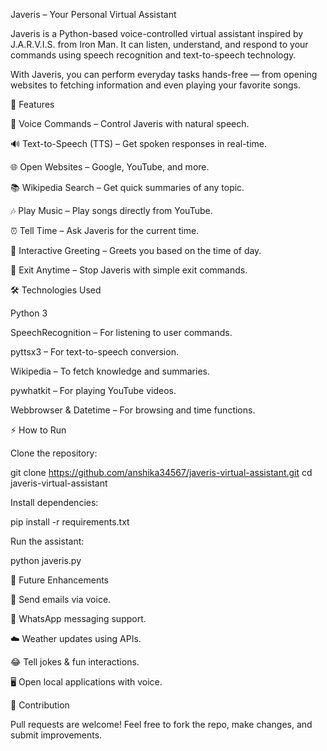 Javeris – Your Personal Virtual Assistant

Javeris is a Python-based voice-controlled virtual assistant inspired by J.A.R.V.I.S. from Iron Man. It can listen, understand, and respond to your commands using speech recognition and text-to-speech technology.

With Javeris, you can perform everyday tasks hands-free — from opening websites to fetching information and even playing your favorite songs.

🚀 Features

🎤 Voice Commands – Control Javeris with natural speech.

🔊 Text-to-Speech (TTS) – Get spoken responses in real-time.

🌐 Open Websites – Google, YouTube, and more.

📚 Wikipedia Search – Get quick summaries of any topic.

🎶 Play Music – Play songs directly from YouTube.

⏰ Tell Time – Ask Javeris for the current time.

👋 Interactive Greeting – Greets you based on the time of day.

🛑 Exit Anytime – Stop Javeris with simple exit commands.

🛠️ Technologies Used

Python 3

SpeechRecognition
 – For listening to user commands.

pyttsx3
 – For text-to-speech conversion.

Wikipedia
 – To fetch knowledge and summaries.

pywhatkit
 – For playing YouTube videos.

Webbrowser & Datetime – For browsing and time functions.

⚡ How to Run

Clone the repository:

git clone https://github.com/anshika34567/javeris-virtual-assistant.git
cd javeris-virtual-assistant


Install dependencies:

pip install -r requirements.txt


Run the assistant:

python javeris.py

🔮 Future Enhancements

📧 Send emails via voice.

📱 WhatsApp messaging support.

☁️ Weather updates using APIs.

😂 Tell jokes & fun interactions.

🖥️ Open local applications with voice.

🤝 Contribution

Pull requests are welcome! Feel free to fork the repo, make changes, and submit improvements.
